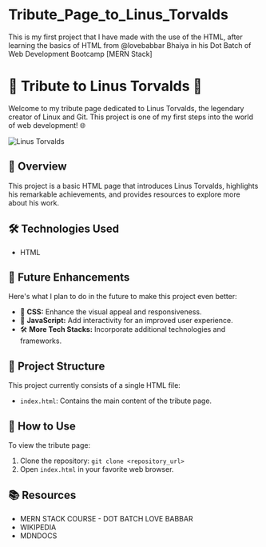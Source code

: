 # Tribute_Page_to_Linus_Torvalds
This is my first project that I have made with the use of the HTML, after learning the basics of HTML from @lovebabbar Bhaiya in his Dot Batch of Web Development Bootcamp [MERN Stack]

# 🎉 Tribute to Linus Torvalds 🎉

Welcome to my tribute page dedicated to Linus Torvalds, the legendary creator of Linux and Git. This project is one of my first steps into the world of web development! 🌐

![Linus Torvalds](https://upload.wikimedia.org/wikipedia/commons/thumb/e/e8/Lc3_2018_%28263682303%29_%28cropped%29.jpeg/220px-Lc3_2018_%28263682303%29_%28cropped%29.jpeg)

## 🌟 Overview

This project is a basic HTML page that introduces Linus Torvalds, highlights his remarkable achievements, and provides resources to explore more about his work.

## 🛠️ Technologies Used

- HTML

## 🚀 Future Enhancements

Here's what I plan to do in the future to make this project even better:
- 🎨 **CSS:** Enhance the visual appeal and responsiveness.
- 🧩 **JavaScript:** Add interactivity for an improved user experience.
- 🛠️ **More Tech Stacks:** Incorporate additional technologies and frameworks.

## 📁 Project Structure

This project currently consists of a single HTML file:

- `index.html`: Contains the main content of the tribute page.

## 📖 How to Use

To view the tribute page:
1. Clone the repository: `git clone <repository_url>`
2. Open `index.html` in your favorite web browser.

## 📚 Resources
- MERN STACK COURSE - DOT BATCH LOVE BABBAR
- WIKIPEDIA
- MDNDOCS
